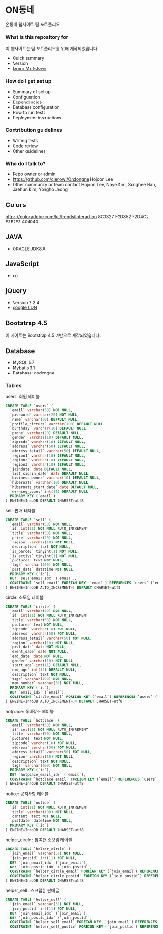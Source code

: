 # ON동네

온동네 웹사이트 팀 포트폴리오

### What is this repository for

이 웹사이트는 팀 포트폴리오를 위해 제작되었습니다.

* Quick summary
* Version
* [Learn Markdown](https://bitbucket.org/tutorials/markdowndemo)

### How do I get set up

* Summary of set up
* Configuration
* Dependencies
* Database configuration
* How to run tests
* Deployment instructions

### Contribution guidelines

* Writing tests
* Code review
* Other guidelines

### Who do I talk to?

* Repo owner or admin
* https://github.com/cienowl/Ondongne
  Hojoon Lee
* Other community or team contact
  Hojoon Lee, Naye Kim, Songhee Han, Jaehun Kim, Yongho Jeong

## Colors
https://color.adobe.com/ko/trends/Interaction
8C0327
F2D852
F2D4C2
F2F2F2
404040

## JAVA

* ORACLE JDK8.0

## JavaScript

* oo

## jQuery

* Version 2.2.4
* [google CDN](https://ajax.googleapis.com/ajax/libs/jquery/2.2.4/jquery.min.js)

## Bootstrap 4.5

이 사이트는 Bootstrap 4.5 기반으로 제작되었습니다.

## Database

* MySQL 5.7
* Mybatis 3.1
* Database: ondongne

### Tables

users: 회원 테이블

~~~sql
CREATE TABLE `users` (
  `email` varchar(50) NOT NULL,
  `password` varchar(20) NOT NULL,
  `name` varchar(20) DEFAULT NULL,
  `profile_picture` varchar(100) DEFAULT NULL,
  `birthday` varchar(10) DEFAULT NULL,
  `phone` varchar(20) DEFAULT NULL,
  `gender` varchar(10) DEFAULT NULL,
  `zipcode` varchar(10) DEFAULT NULL,
  `address` varchar(50) DEFAULT NULL,
  `address_detail` varchar(50) DEFAULT NULL,
  `region1` varchar(10) DEFAULT NULL,
  `region2` varchar(10) DEFAULT NULL,
  `region3` varchar(10) DEFAULT NULL,
  `joindate` date DEFAULT NULL,
  `last_signin_date` date DEFAULT NULL,
  `business_owner` varchar(10) DEFAULT NULL,
  `hibernate` varchar(10) DEFAULT NULL,
  `hibernate_start_date` date DEFAULT NULL,
  `warning_count` int(11) DEFAULT NULL,
  PRIMARY KEY (`email`)
) ENGINE=InnoDB DEFAULT CHARSET=utf8
~~~

sell: 판매 테이블

~~~sql
CREATE TABLE `sell` (
  `email` varchar(50) NOT NULL,
  `id` int(11) NOT NULL AUTO_INCREMENT,
  `title` varchar(50) NOT NULL,
  `price` varchar(20) NOT NULL,
  `region` varchar(10) NOT NULL,
  `description` text NOT NULL,
  `is_parcel` tinyint(1) NOT NULL,
  `is_active` tinyint(1) NOT NULL,
  `pictures` text NOT NULL,
  `tags` varchar(100) NOT NULL,
  `post_date` datetime NOT NULL,
  PRIMARY KEY (`id`),
  KEY `sell_email_idx` (`email`),
  CONSTRAINT `sell_email` FOREIGN KEY (`email`) REFERENCES `users` (`email`) ON DELETE CASCADE ON UPDATE CASCADE
) ENGINE=InnoDB AUTO_INCREMENT=5 DEFAULT CHARSET=utf8
~~~

circle: 소모임 테이블

~~~sql
CREATE TABLE `circle` (
  `email` varchar(50) NOT NULL,
  `id` int(11) NOT NULL AUTO_INCREMENT,
  `title` varchar(50) NOT NULL,
  `pictures` text NOT NULL,
  `zipcode` varchar(10) NOT NULL,
  `address` varchar(50) NOT NULL,
  `address_detail` varchar(50) NOT NULL,
  `region` varchar(10) NOT NULL,
  `post_date` date NOT NULL,
  `event_date` date NOT NULL,
  `end_date` date NOT NULL,
  `gender` varchar(10) NOT NULL,
  `start_age` int(11) DEFAULT NULL,
  `end_age` int(11) DEFAULT NULL,
  `description` text NOT NULL,
  `tags` varchar(100) NOT NULL,
  `mem_number` varchar(30) NOT NULL,
  PRIMARY KEY (`id`),
  KEY `email_idx` (`email`),
  CONSTRAINT `circle_email` FOREIGN KEY (`email`) REFERENCES `users` (`email`) ON DELETE CASCADE ON UPDATE CASCADE
) ENGINE=InnoDB AUTO_INCREMENT=34 DEFAULT CHARSET=utf8
~~~

hotplace: 동네장소 테이블

~~~sql
CREATE TABLE `hotplace` (
  `email` varchar(50) NOT NULL,
  `id` int(11) NOT NULL AUTO_INCREMENT,
  `title` varchar(50) NOT NULL,
  `pictures` text NOT NULL,
  `zipcode` varchar(10) NOT NULL,
  `address` varchar(50) NOT NULL,
  `address_detail` varchar(50) NOT NULL,
  `region` varchar(10) NOT NULL,
  `description` text NOT NULL,
  `tags` varchar(100) NOT NULL,
  PRIMARY KEY (`id`),
  KEY `hotplace_email_idx` (`email`),
  CONSTRAINT `hotplace_email` FOREIGN KEY (`email`) REFERENCES `users` (`email`) ON DELETE CASCADE ON UPDATE CASCADE
) ENGINE=InnoDB DEFAULT CHARSET=utf8
~~~

notice: 공지사항 테이블

~~~sql
CREATE TABLE `notice` (
  `id` int(11) NOT NULL AUTO_INCREMENT,
  `title` varchar(100) NOT NULL,
  `content` text NOT NULL,
  `postdate` datetime NOT NULL,
  PRIMARY KEY (`id`)
) ENGINE=InnoDB DEFAULT CHARSET=utf8
~~~

helper_circle : 참여한 소모임 테이블

~~~sql
CREATE TABLE `helper_circle` (
  `join_email` varchar(50) NOT NULL,
  `join_postid` int(11) NOT NULL,
  KEY `join_email_idx` (`join_email`),
  KEY `join_postid_idx` (`join_postid`),
  CONSTRAINT `helper_circle_email` FOREIGN KEY (`join_email`) REFERENCES `users` (`email`) ON DELETE CASCADE ON UPDATE CASCADE,
  CONSTRAINT `helper_circle_postid` FOREIGN KEY (`join_postid`) REFERENCES `circle` (`id`) ON DELETE CASCADE ON UPDATE CASCADE
) ENGINE=InnoDB DEFAULT CHARSET=utf8
~~~

helper_sell : 스크랩한 판매글

~~~sql
CREATE TABLE `helper_sell` (
  `join_email` varchar(50) NOT NULL,
  `join_postid` int(11) NOT NULL,
  KEY `join_email_idx` (`join_email`),
  KEY `join_postid_idx` (`join_postid`),
  CONSTRAINT `helper_sell_email` FOREIGN KEY (`join_email`) REFERENCES `users` (`email`) ON DELETE NO ACTION ON UPDATE NO CASCADE,
  CONSTRAINT `helper_sell_postid` FOREIGN KEY (`join_postid`) REFERENCES `sell` (`id`) ON DELETE CASCADE ON UPDATE CASCADE